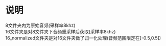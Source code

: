 # 说明
8文件夹内为原始音频(采样率8khz)  
16文件夹是对8文件夹下音频重采样后获取(采样率8khz)  
16_normalized文件夹是对16文件夹做了归一化处理(音频范围限定在[-0.5,0.5])
